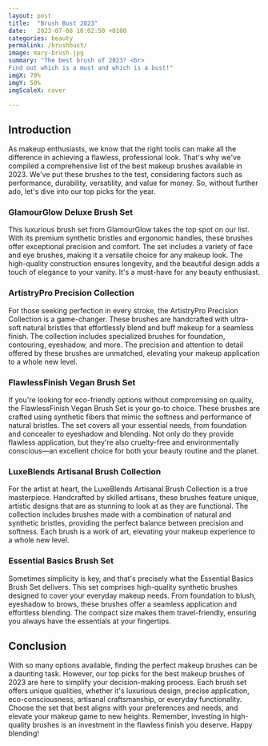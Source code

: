 ```yaml
---
layout: post
title:  "Brush Bust 2023"
date:   2023-07-08 16:02:50 +0100
categories: beauty
permalink: /brushbust/
image: mary-brush.jpg
summary: "The best brush of 2023? <br> 
Find out which is a must and which is a bust!"
imgX: 70%
imgY: 50%
imgScaleX: cover

---
```


## Introduction
As makeup enthusiasts, we know that the right tools can make all the difference in achieving a flawless, professional look. That's why we've compiled a comprehensive list of the best makeup brushes available in 2023. We've put these brushes to the test, considering factors such as performance, durability, versatility, and value for money. So, without further ado, let's dive into our top picks for the year.

### GlamourGlow Deluxe Brush Set
This luxurious brush set from GlamourGlow takes the top spot on our list. With its premium synthetic bristles and ergonomic handles, these brushes offer exceptional precision and comfort. The set includes a variety of face and eye brushes, making it a versatile choice for any makeup look. The high-quality construction ensures longevity, and the beautiful design adds a touch of elegance to your vanity. It's a must-have for any beauty enthusiast.

### ArtistryPro Precision Collection
For those seeking perfection in every stroke, the ArtistryPro Precision Collection is a game-changer. These brushes are handcrafted with ultra-soft natural bristles that effortlessly blend and buff makeup for a seamless finish. The collection includes specialized brushes for foundation, contouring, eyeshadow, and more. The precision and attention to detail offered by these brushes are unmatched, elevating your makeup application to a whole new level.

### FlawlessFinish Vegan Brush Set
If you're looking for eco-friendly options without compromising on quality, the FlawlessFinish Vegan Brush Set is your go-to choice. These brushes are crafted using synthetic fibers that mimic the softness and performance of natural bristles. The set covers all your essential needs, from foundation and concealer to eyeshadow and blending. Not only do they provide flawless application, but they're also cruelty-free and environmentally conscious—an excellent choice for both your beauty routine and the planet.

### LuxeBlends Artisanal Brush Collection
For the artist at heart, the LuxeBlends Artisanal Brush Collection is a true masterpiece. Handcrafted by skilled artisans, these brushes feature unique, artistic designs that are as stunning to look at as they are functional. The collection includes brushes made with a combination of natural and synthetic bristles, providing the perfect balance between precision and softness. Each brush is a work of art, elevating your makeup experience to a whole new level.

### Essential Basics Brush Set
Sometimes simplicity is key, and that's precisely what the Essential Basics Brush Set delivers. This set comprises high-quality synthetic brushes designed to cover your everyday makeup needs. From foundation to blush, eyeshadow to brows, these brushes offer a seamless application and effortless blending. The compact size makes them travel-friendly, ensuring you always have the essentials at your fingertips.

## Conclusion
With so many options available, finding the perfect makeup brushes can be a daunting task. However, our top picks for the best makeup brushes of 2023 are here to simplify your decision-making process. Each brush set offers unique qualities, whether it's luxurious design, precise application, eco-consciousness, artisanal craftsmanship, or everyday functionality. Choose the set that best aligns with your preferences and needs, and elevate your makeup game to new heights. Remember, investing in high-quality brushes is an investment in the flawless finish you deserve. Happy blending!